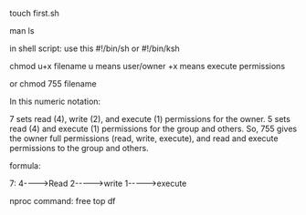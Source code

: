 touch first.sh


man ls

in shell script: use this  #!/bin/sh  or #!/bin/ksh

chmod u+x filename
     u means user/owner
     +x means execute permissions 

or chmod 755 filename

   In this numeric notation:

7 sets read (4), write (2), and execute (1) permissions for the owner.
5 sets read (4) and execute (1) permissions for the group and others.
So, 755 gives the owner full permissions (read, write, execute), and read and execute permissions to the group and others.


formula: 

   7:   4---->Read 
        2----->write
        1----->execute

nproc command:
free
top
df